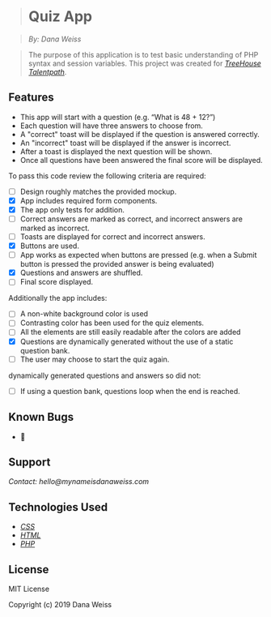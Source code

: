 > # Quiz App

> _By: Dana Weiss_

> The purpose of this application is to test basic understanding of PHP syntax and session variables.
This project was created for _[TreeHouse Talentpath](https://join.teamtreehouse.com/talentpath/)_.


## Features

* This app will start with a question (e.g. “What is 48 + 12?”)
* Each question will have three answers to choose from.
* A "correct" toast will be displayed if the question is answered correctly.
* An "incorrect" toast will be displayed if the answer is incorrect.
* After a toast is displayed the next question will be shown.
* Once all questions have been answered the final score will be displayed.

To pass this code review the following criteria are required:

- [ ] Design roughly matches the provided mockup.
- [x] App includes required form components.
- [x] The app only tests for addition.
- [ ] Correct answers are marked as correct, and incorrect answers are marked as incorrect.
- [ ] Toasts are displayed for correct and incorrect answers.
- [x] Buttons are used.
- [ ] App works as expected when buttons are pressed (e.g. when a Submit button is pressed the provided answer is being evaluated)
- [x] Questions and answers are shuffled.
- [ ] Final score displayed.

Additionally the app includes:

- [ ] A non-white background color is used
- [ ] Contrasting color has been used for the quiz elements.
- [ ] All the elements are still easily readable after the colors are added
- [x] Questions are dynamically generated without the use of a static question bank.
- [ ] The user may choose to start the quiz again.

dynamically generated questions and answers so did not:
- [ ] If using a question bank, questions loop when the end is reached.

## Known Bugs

* 🐞

## Support

_Contact: hello@mynameisdanaweiss.com_

## Technologies Used

* _[CSS](https://www.w3.org/TR/CSS/)_
* _[HTML](https://www.w3.org/TR/html5/)_
* _[PHP](https://teamcapybara.github.io/capybara/)_

## License

MIT License

Copyright (c) 2019 Dana Weiss
